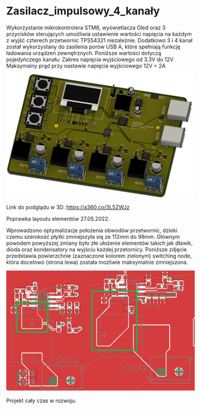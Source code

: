 # Zasilacz_impulsowy_4_kanały

Wykorzystanie mikrokontrolera STM8, wyświetlacza Oled oraz 3 przycisków sterujących umożliwia ustawienie wartości napięcia na każdym z wyjść czterech przetwornic TPS54321 niezależnie. Dodatkowo 3 i 4 kanał został wykorzystany do zasilenia porów USB A, które spełniają funkcję ładowania urządzeń zewnętrznych.
Poniższe wartości dotyczą pojedyńczego kanału:
Zakres napięcia wyjściowego od 3.3V do 12V
Maksymalny prąd przy nastawie napięcia wyjściowego 12V = 2A

![](płytka.png)

Link do podglądu w 3D: https://a360.co/3L5ZWJz

Poprawka layoutu elementów 27.05.2022.

Wprowadzono optymalizacje położenia obwodów przetwornic, dzieki czemu szerokość płytki zmniejszyła się ze 112mm do 98mm. 
Głównym powodem powyższej zmiany było złe ułożenie elementów takich jak dławik, dioda oraz kondensatory na wyjściu każdej przetornicy. Poniższe zdjęcie przedstawia powierzchnie (zaznaczone kolorem zielonym) switching node, która docelowo (strona lewa) została możliwie maksymalnie zmniejszona.

![](27.05.2022_switching_node.jpg)


Projekt cały czas w rozwoju.
